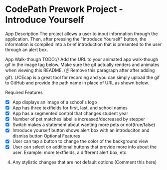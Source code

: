 # CodePath Prework Project - Introduce Yourself
App Description
The project allows a user to input information through the application. Then, after pressing the "Introduce Yourself" button, the information is compiled into a brief introduction that is presented to the user through an alert box.  

App Walk-though
TODO:// Add the URL to your animated app walk-though gif in the image tag below. Make sure the gif actually renders and animates when viewing this README. (☝️ Remove this paragraph after after adding gif). LICEcap is a great tool for recording and you can simply upload the gif to GitHub and provide the path name in place of URL as shown below.


Required Features
- [x] App displays an image of a school's logo
- [x] App has three textfields for first, last, and school names
- [x] App has a segmented control that changes student year
- [x] Number of pet matches label is increased/decreased by stepper
- [x] Switch makes a statement about wanting more pets or not(true/false)
- [x] Introduce yourself button shows alert box with an introduciton and dismiss button
Optional Features
- [x] User can tap a button to change the color of the background view
- [x] User can select on additional buttons that provide more info about the user. Example: more textfields, a different alert box, etc.
4. Any stylistic changes that are not default options (Comment this here)
